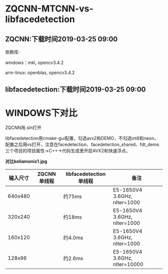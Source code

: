 # ZQCNN-MTCNN-vs-libfacedetection

## ZQCNN:下载时间2019-03-25 09:00

依赖库:

windows：mkl, opencv3.4.2

arm-linux: openblas, opencv3.4.2

## libfacedetection:下载时间2019-03-25 09:00

# WINDOWS下对比

ZQCNN用.sln打开

libfacedetection用cmake-gui配置，勾选avx2和DEMO，不勾选int8和neon，配置之后用vs打开，注意在facedetection、facedetection_shared、fdt_demo三个项目的项目属性->C++->代码生成里开启AVX2和快速浮点。

**对比keliamoniz1.jpg**

| 输入尺寸     | ZQCNN单线程  |  libfacedetection单线程 | 备注                         |
| ------       | ---------    | -----------------       | --------                     |
| 640x480      |              | 约75ms                  | E5-1650V4 3.6GHz, nIter=1000 |
| 320x240      |              | 约18ms                  | E5-1650V4 3.6GHz, nIter=1000 |
| 160x120      |              | 约4.0ms                 | E5-1650V4 3.6GHz, nIter=1000 |
| 128x96       |              | 约2.6ms                 | E5-1650V4 3.6GHz, nIter=10000|


